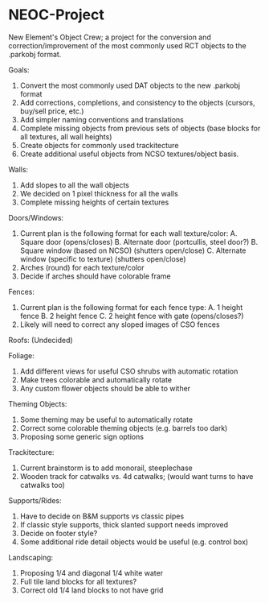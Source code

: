 # NEOC-Project
New Element's Object Crew; a project for the conversion and correction/improvement of the most commonly used RCT objects to the .parkobj format.

Goals:
  1. Convert the most commonly used DAT objects to the new .parkobj format
  2. Add corrections, completions, and consistency to the objects (cursors, buy/sell price, etc.)
  3. Add simpler naming conventions and translations
  4. Complete missing objects from previous sets of objects (base blocks for all textures, all wall heights)
  5. Create objects for commonly used trackitecture
  6. Create additional useful objects from NCSO textures/object basis.

Walls:
  1. Add slopes to all the wall objects
  2. We decided on 1 pixel thickness for all the walls
  3. Complete missing heights of certain textures

Doors/Windows:
  1. Current plan is the following format for each wall texture/color:
    A. Square door (opens/closes)
    B. Alternate door (portcullis, steel door?)
    B. Square window (based on NCSO) (shutters open/close)
    C. Alternate window (specific to texture) (shutters open/close)
  2. Arches (round) for each texture/color
  3. Decide if arches should have colorable frame

Fences:
  1. Current plan is the following format for each fence type:
    A. 1 height fence
    B. 2 height fence
    C. 2 height fence with gate (opens/closes?)
  2. Likely will need to correct any sloped images of CSO fences

Roofs:
  (Undecided)
  
Foliage:
  1. Add different views for useful CSO shrubs with automatic rotation
  2. Make trees colorable and automatically rotate
  3. Any custom flower objects should be able to wither

Theming Objects:
  1. Some theming may be useful to automatically rotate
  2. Correct some colorable theming objects (e.g. barrels too dark)
  3. Proposing some generic sign options

Trackitecture:
  1. Current brainstorm is to add monorail, steeplechase
  2. Wooden track for catwalks vs. 4d catwalks; (would want turns to have catwalks too)

Supports/Rides:
  1. Have to decide on B&M supports vs classic pipes
  2. If classic style supports, thick slanted support needs improved
  3. Decide on footer style?
  4. Some additional ride detail objects would be useful (e.g. control box)

Landscaping:
  1. Proposing 1/4 and diagonal 1/4 white water
  2. Full tile land blocks for all textures?
  3. Correct old 1/4 land blocks to not have grid

